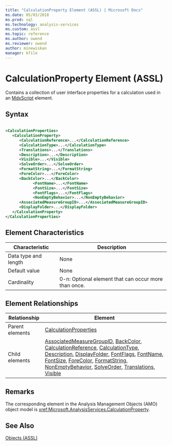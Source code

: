 ```yaml
---
title: "CalculationProperty Element (ASSL) | Microsoft Docs"
ms.date: 05/03/2018
ms.prod: sql
ms.technology: analysis-services
ms.custom: assl
ms.topic: reference
ms.author: owend
ms.reviewer: owend
author: minewiskan
manager: kfile
---
```

# CalculationProperty Element (ASSL)

  Contains a collection of user interface properties for a calculation used in an [MdxScript](objects/mdxscript-element-assl.md) element.  
  
## Syntax  
  
```xml  
  
<CalculationProperties>  
   <CalculationProperty>  
      <CalculationReference>...</CalculationReference>  
      <CalculationType>...</CalculationType>  
      <Translations>...</Translations>  
      <Description>...</Description>  
      <Visible>...</Visible>  
      <SolveOrder>...</SolveOrder>  
      <FormatString>...</FormatString>  
      <ForeColor>...</ForeColor>  
      <BackColor>...</BackColor>  
            <FontName>...</FontName>  
            <FontSize>...</FontSize>  
            <FontFlags>...</FontFlags>  
            <NonEmptyBehavior>...</NonEmptyBehavior>  
      <AssociatedMeasureGroupID>...</AssociatedMeasureGroupID>  
      <DisplayFolder>...</DisplayFolder>  
   </CalculationProperty>  
</CalculationProperties>  
```  
  
## Element Characteristics  
  
|Characteristic|Description|  
|--------------------|-----------------|  
|Data type and length|None|  
|Default value|None|  
|Cardinality|0-n: Optional element that can occur more than once.|  
  
## Element Relationships  
  
|Relationship|Element|  
|------------------|-------------|  
|Parent elements|[CalculationProperties](collections/calculationproperties-element-assl.md)|  
|Child elements|[AssociatedMeasureGroupID](properties/associatedmeasuregroupid-element-assl.md), [BackColor](properties/backcolor-element-assl.md), [CalculationReference](properties/calculationreference-element-assl.md), [CalculationType](properties/calculationtype-element-assl.md), [Description](properties/description-element-assl.md), [DisplayFolder](properties/displayfolder-element-assl.md), [FontFlags](properties/fontflags-element-assl.md), [FontName](properties/fontname-element-assl.md), [FontSize](properties/fontsize-element-assl.md), [ForeColor](properties/forecolor-element-assl.md), [FormatString](properties/formatstring-element-assl.md), [NonEmptyBehavior](properties/nonemptybehavior-element-assl.md), [SolveOrder](properties/solveorder-element-assl.md), [Translations](collections/translations-element-assl.md), [Visible](properties/visible-element-assl.md)|  
  
## Remarks  
 The corresponding element in the Analysis Management Objects (AMO) object model is <xref:Microsoft.AnalysisServices.CalculationProperty>.  
  
## See Also  
 [Objects &#40;ASSL&#41;](objects/objects-assl.md)  
  
  
